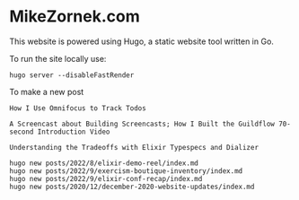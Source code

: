 # MikeZornek.com

This website is powered using Hugo, a static website tool written in Go.

To run the site locally use:

    hugo server --disableFastRender

To make a new post

    How I Use Omnifocus to Track Todos

    A Screencast about Building Screencasts; How I Built the Guildflow 70-second Introduction Video

    Understanding the Tradeoffs with Elixir Typespecs and Dializer

    hugo new posts/2022/8/elixir-demo-reel/index.md
    hugo new posts/2022/9/exercism-boutique-inventory/index.md
    hugo new posts/2022/9/elixir-conf-recap/index.md
    hugo new posts/2020/12/december-2020-website-updates/index.md
